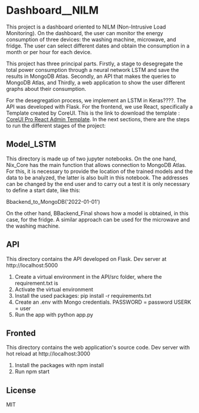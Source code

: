 # Dashboard__NILM

This project is a dashboard oriented to NILM (Non-Intrusive Load Monitoring). On the dashboard, the user can monitor the energy consumption of three devices: the washing machine, microwave, and fridge. The user can select different dates and obtain the consumption in a month or per hour for each device.

This project has three principal parts. Firstly, a stage to desegregate the total power consumption through a neural network LSTM and save the results in MongoDB Atlas. Secondly, an API that makes the queries to MongoDB Atlas, and Thirdly, a web application to show the user different graphs about their consumption. 

For the desegregation process, we implement an LSTM in Keras????. The API was developed with Flask. For the frontend, we use React, specifically a Template created by CoreUI. This is the link to download the template : [CoreUI Pro React Admin Template](https://coreui.io/pro/react). In the next sections, there are the steps to run the different stages of the project:

## Model_LSTM

This directory is made up of two jupyter notebooks. On the one hand, Nix_Core has the main function that allows connection to MongoDB Atlas. For this, it is necessary to provide the location of the trained models and the data to be analyzed, the latter is also built in this notebook. The addresses can be changed by the end user and to carry out a test it is only necessary to define a start date, like this:

Bbackend_to_MongoDB('2022-01-01')

On the other hand, BBackend_Final shows how a model is obtained, in this case, for the fridge. A similar approach can be used for the microwave and the washing machine.

## API 
This directory contains the API developed on Flask. Dev server at http://localhost:5000 

1. Create a virtual environment in the API/src folder, where the requirement.txt is
2. Activate the virtual environment
3. Install the used packages: pip install -r requirements.txt
4. Create an .env with Mongo credentials.
     PASSWORD = password
     USERK = user
5. Run the app with python app.py



## Fronted
This directory contains the web application's source code. Dev server with hot reload at http://localhost:3000

1. Install the packages with npm install
2. Run npm start



## License

MIT

